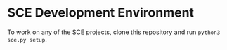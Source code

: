 # SCE Development Environment
To work on any of the SCE projects, clone this repository and run
 `python3 sce.py setup`.
